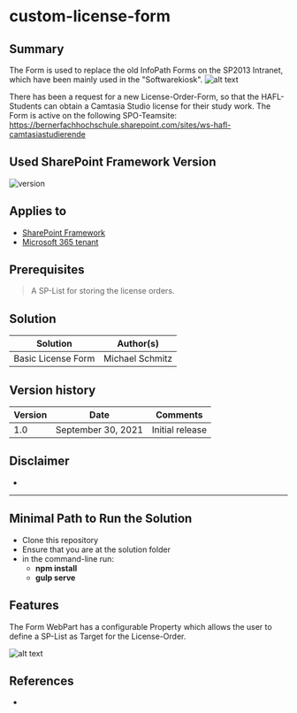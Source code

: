 # custom-license-form

## Summary

The Form is used to replace the old InfoPath Forms on the SP2013 Intranet, which have been mainly used in the "Softwarekiosk".
![alt text](https://github.com/BFH-MS/SPFx---License-Form/blob/main/images/Basic%20License%20Form.png)


There has been a request for a new License-Order-Form, so that the HAFL-Students can obtain a Camtasia Studio license for their study work.
The Form is active on the following SPO-Teamsite: https://bernerfachhochschule.sharepoint.com/sites/ws-hafl-camtasiastudierende

## Used SharePoint Framework Version

![version](https://img.shields.io/npm/v/@microsoft/sp-component-base/latest?color=green)

## Applies to

- [SharePoint Framework](https://aka.ms/spfx)
- [Microsoft 365 tenant](https://docs.microsoft.com/en-us/sharepoint/dev/spfx/set-up-your-developer-tenant)

## Prerequisites

> A SP-List for storing the license orders.

## Solution

Solution|Author(s)
--------|---------
Basic License Form | Michael Schmitz

## Version history

Version|Date|Comments
-------|----|--------
1.0|September 30, 2021|Initial release

## Disclaimer

-

---

## Minimal Path to Run the Solution

- Clone this repository
- Ensure that you are at the solution folder
- in the command-line run:
  - **npm install**
  - **gulp serve**


## Features

The Form WebPart has a configurable Property which allows the user to define a SP-List as Target for the License-Order.

![alt text](https://github.com/BFH-MS/SPFx---License-Form/blob/main/images/WebPart%20Props.png)

## References

-
